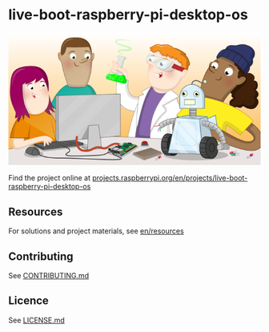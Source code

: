 # live-boot-raspberry-pi-desktop-os

![live-boot-raspberry-pi-desktop-os](banner.png)

Find the project online at [projects.raspberrypi.org/en/projects/live-boot-raspberry-pi-desktop-os](https://projects.raspberrypi.org/en/projects/live-boot-raspberry-pi-desktop-os)

## Resources
For solutions and project materials, see [en/resources](https://github.com/raspberrypilearning/live-boot-raspberry-pi-desktop-os/tree/master/en/resources)

## Contributing
See [CONTRIBUTING.md](CONTRIBUTING.md)

## Licence
 See [LICENSE.md](LICENSE.md)